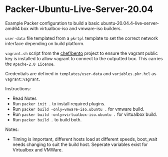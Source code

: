
# Packer-Ubuntu-Live-Server-20.04
 
Example Packer configuration to build a basic ubuntu-20.04.4-live-server-amd64 box with virtualbox-iso and vmware-iso builders.

`user-data` file templated from a `pkrtpl` template to set the correct network interface depending on build platform.

`vagrant.sh` script from the [chef/bento](https://github.com/chef/bento) project to ensure the vagrant public key is installed to allow vagrant to connect to the outputted box. This carries the `Apache-2.0 License`. 

Credentials are defined in `templates/user-data` and `variables.pkr.hcl` as `vagrant:vagrant`.

Instructions:
-   Read Notes
-   Run `packer init .` to install required plugins.
-   Run `packer build -only=vmware-iso.ubuntu .` for vmware build.
-   Run `packer build -only=virtualbox-iso.ubuntu .` for virtualbox build.
-   Run `packer build .` to build both.

Notes:
-   Timing is important, different hosts load at different speeds, boot_wait needs changing to suit the build host. Seperate variables exist for Virtualbox and VMWare.
